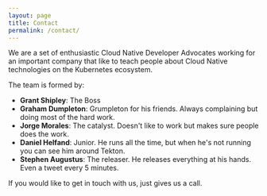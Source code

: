 ```yaml
---
layout: page
title: Contact
permalink: /contact/
---
```


We are a set of enthusiastic Cloud Native Developer Advocates working for an important company that like to teach people about Cloud Native technologies on the Kubernetes ecosystem.

The team is formed by:

* **Grant Shipley**: The Boss
* **Graham Dumpleton**: Grumpleton for his friends. Always complaining but doing most of the hard work.
* **Jorge Morales**: The catalyst. Doesn't like to work but makes sure people does the work.
* **Daniel Helfand**: Junior. He runs all the time, but when he's not running you can see him around Tekton.
* **Stephen Augustus**: The releaser. He releases everything at his hands. Even a tweet every 5 minutes.

If you would like to get in touch with us, just gives us a call.
